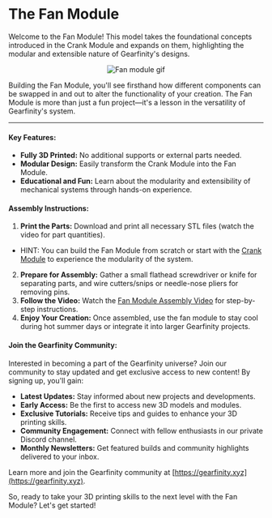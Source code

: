 # The Fan Module

Welcome to the Fan Module! This model takes the foundational concepts introduced in the Crank Module and expands on them, highlighting the modular and extensible nature of Gearfinity's designs.

<p align="center">
  <img src="https://github.com/gearfinity/gearfinity/assets/139299901/57cdc951-4365-4b97-bac8-096086f3b1e8" alt="Fan module gif"/>
</p>

Building the Fan Module, you'll see firsthand how different components can be swapped in and out to alter the functionality of your creation. The Fan Module is more than just a fun project—it's a lesson in the versatility of Gearfinity's system.

---

#### Key Features:
- **Fully 3D Printed:** No additional supports or external parts needed.
- **Modular Design:** Easily transform the Crank Module into the Fan Module.
- **Educational and Fun:** Learn about the modularity and extensibility of mechanical systems through hands-on experience.

#### Assembly Instructions:
1. **Print the Parts:** Download and print all necessary STL files (watch the video for part quantities).
  - HINT: You can build the Fan Module from scratch or start with the [Crank Module](https://github.com/gearfinity/gearfinity/blob/main/crank_module/README.md) to experience the modularity of the system.
2. **Prepare for Assembly:** Gather a small flathead screwdriver or knife for separating parts, and wire cutters/snips or needle-nose pliers for removing pins.
3. **Follow the Video:** Watch the [Fan Module Assembly Video](https://www.youtube.com/watch?v=oZlYVgYIprY) for step-by-step instructions.
4. **Enjoy Your Creation:** Once assembled, use the fan module to stay cool during hot summer days or integrate it into larger Gearfinity projects.

#### Join the Gearfinity Community:
Interested in becoming a part of the Gearfinity universe? Join our community to stay updated and get exclusive access to new content! By signing up, you'll gain:

- **Latest Updates:** Stay informed about new projects and developments.
- **Early Access:** Be the first to access new 3D models and modules.
- **Exclusive Tutorials:** Receive tips and guides to enhance your 3D printing skills.
- **Community Engagement:** Connect with fellow enthusiasts in our private Discord channel.
- **Monthly Newsletters:** Get featured builds and community highlights delivered to your inbox.

Learn more and join the Gearfinity community at [https://gearfinity.xyz](https://gearfinity.xyz).

So, ready to take your 3D printing skills to the next level with the Fan Module? Let's get started!
